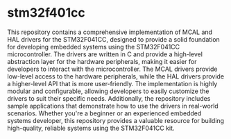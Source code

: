 # stm32f401cc
This repository contains a comprehensive implementation of MCAL and HAL drivers for the STM32F041CC, designed to provide a solid foundation for developing embedded systems using the STM32F041CC microcontroller. The drivers are written in C and provide a high-level abstraction layer for the hardware peripherals, making it easier for developers to interact with the microcontroller. The MCAL drivers provide low-level access to the hardware peripherals, while the HAL drivers provide a higher-level API that is more user-friendly. The implementation is highly modular and configurable, allowing developers to easily customize the drivers to suit their specific needs. Additionally, the repository includes sample applications that demonstrate how to use the drivers in real-world scenarios. Whether you're a beginner or an experienced embedded systems developer, this repository provides a valuable resource for building high-quality, reliable systems using the STM32F041CC kit.

